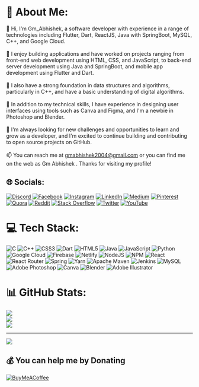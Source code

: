 # 💫 About Me:
👋 Hi, I'm Gm_Abhishek, a software developer with experience in a range of technologies including Flutter, Dart, ReactJS, Java with SpringBoot, MySQL, C++, and Google Cloud.<br><br>🚀 I enjoy building applications and have worked on projects ranging from front-end web development using HTML, CSS, and JavaScript, to back-end server development using Java and SpringBoot, and mobile app development using Flutter and Dart.<br><br>🧠 I also have a strong foundation in data structures and algorithms, particularly in C++, and have a basic understanding of digital algorithms.<br><br>🎨 In addition to my technical skills, I have experience in designing user interfaces using tools such as Canva and Figma, and I'm a newbie in Photoshop and Blender.<br><br>🔭 I'm always looking for new challenges and opportunities to learn and grow as a developer, and I'm excited to continue building and contributing to open source projects on GitHub.<br><br>📫 You can reach me at gmabhishek2004@gmail.com or you can find me on the web as Gm Abhishek . Thanks for visiting my profile!


## 🌐 Socials:
[![Discord](https://img.shields.io/badge/Discord-%237289DA.svg?logo=discord&logoColor=white)](https://discord.gg/https://discord.gg/hjrPheYY2E) [![Facebook](https://img.shields.io/badge/Facebook-%231877F2.svg?logo=Facebook&logoColor=white)](https://facebook.com/https://www.facebook.com/people/Gm-Abhishek/pfbid0czz53ePq7Sab4u6wtHmUAz1axnpDp95hsVJrdZqeeomZpp2vNfQynWodd9yqHTHbl/) [![Instagram](https://img.shields.io/badge/Instagram-%23E4405F.svg?logo=Instagram&logoColor=white)](https://instagram.com/g.m_a.b.h.i.s.h.e.k) [![LinkedIn](https://img.shields.io/badge/LinkedIn-%230077B5.svg?logo=linkedin&logoColor=white)](https://linkedin.com/in/https://www.linkedin.com/in/gm-abhishek-a39348224/) [![Medium](https://img.shields.io/badge/Medium-12100E?logo=medium&logoColor=white)](https://medium.com/@Gm_Abhishek) [![Pinterest](https://img.shields.io/badge/Pinterest-%23E60023.svg?logo=Pinterest&logoColor=white)](https://pinterest.com/gmabhishek) [![Quora](https://img.shields.io/badge/Quora-%23B92B27.svg?logo=Quora&logoColor=white)](https://quora.com/profile/Gm-Abhishek) [![Reddit](https://img.shields.io/badge/Reddit-%23FF4500.svg?logo=Reddit&logoColor=white)](https://reddit.com/user/Gm_Abhishek) [![Stack Overflow](https://img.shields.io/badge/-Stackoverflow-FE7A16?logo=stack-overflow&logoColor=white)](https://stackoverflow.com/users/https://stackoverflow.com/users/19158336/gm-abhishek) [![Twitter](https://img.shields.io/badge/Twitter-%231DA1F2.svg?logo=Twitter&logoColor=white)](https://twitter.com/Gm_Abhishek_) [![YouTube](https://img.shields.io/badge/YouTube-%23FF0000.svg?logo=YouTube&logoColor=white)](https://youtube.com/@gm_abhishek) 

# 💻 Tech Stack:
![C](https://img.shields.io/badge/c-%2300599C.svg?style=flat-square&logo=c&logoColor=white) ![C++](https://img.shields.io/badge/c++-%2300599C.svg?style=flat-square&logo=c%2B%2B&logoColor=white) ![CSS3](https://img.shields.io/badge/css3-%231572B6.svg?style=flat-square&logo=css3&logoColor=white) ![Dart](https://img.shields.io/badge/dart-%230175C2.svg?style=flat-square&logo=dart&logoColor=white) ![HTML5](https://img.shields.io/badge/html5-%23E34F26.svg?style=flat-square&logo=html5&logoColor=white) ![Java](https://img.shields.io/badge/java-%23ED8B00.svg?style=flat-square&logo=java&logoColor=white) ![JavaScript](https://img.shields.io/badge/javascript-%23323330.svg?style=flat-square&logo=javascript&logoColor=%23F7DF1E) ![Python](https://img.shields.io/badge/python-3670A0?style=flat-square&logo=python&logoColor=ffdd54) ![Google Cloud](https://img.shields.io/badge/Google%20Cloud-%234285F4.svg?style=flat-square&logo=google-cloud&logoColor=white) ![Firebase](https://img.shields.io/badge/firebase-%23039BE5.svg?style=flat-square&logo=firebase) ![Netlify](https://img.shields.io/badge/netlify-%23000000.svg?style=flat-square&logo=netlify&logoColor=#00C7B7) ![NodeJS](https://img.shields.io/badge/node.js-6DA55F?style=flat-square&logo=node.js&logoColor=white) ![NPM](https://img.shields.io/badge/NPM-%23000000.svg?style=flat-square&logo=npm&logoColor=white) ![React](https://img.shields.io/badge/react-%2320232a.svg?style=flat-square&logo=react&logoColor=%2361DAFB) ![React Router](https://img.shields.io/badge/React_Router-CA4245?style=flat-square&logo=react-router&logoColor=white) ![Spring](https://img.shields.io/badge/spring-%236DB33F.svg?style=flat-square&logo=spring&logoColor=white) ![Yarn](https://img.shields.io/badge/yarn-%232C8EBB.svg?style=flat-square&logo=yarn&logoColor=white) ![Apache Maven](https://img.shields.io/badge/Apache%20Maven-C71A36?style=flat-square&logo=Apache%20Maven&logoColor=white) ![Jenkins](https://img.shields.io/badge/jenkins-%232C5263.svg?style=flat-square&logo=jenkins&logoColor=white) ![MySQL](https://img.shields.io/badge/mysql-%2300f.svg?style=flat-square&logo=mysql&logoColor=white) ![Adobe Photoshop](https://img.shields.io/badge/adobephotoshop-%2331A8FF.svg?style=flat-square&logo=adobephotoshop&logoColor=white) ![Canva](https://img.shields.io/badge/Canva-%2300C4CC.svg?style=flat-square&logo=Canva&logoColor=white) ![Blender](https://img.shields.io/badge/blender-%23F5792A.svg?style=flat-square&logo=blender&logoColor=white) ![Adobe Illustrator](https://img.shields.io/badge/adobeillustrator-%23FF9A00.svg?style=flat-square&logo=adobeillustrator&logoColor=white)
# 📊 GitHub Stats:
![](https://github-readme-stats.vercel.app/api?username=GmAbhishek&theme=nightowl&hide_border=false&include_all_commits=true&count_private=false)<br/>
![](https://github-readme-streak-stats.herokuapp.com/?user=GmAbhishek&theme=nightowl&hide_border=false)<br/>
![](https://github-readme-stats.vercel.app/api/top-langs/?username=GmAbhishek&theme=nightowl&hide_border=false&include_all_commits=true&count_private=false&layout=compact)

---
[![](https://visitcount.itsvg.in/api?id=GmAbhishek&icon=2&color=9)](https://visitcount.itsvg.in)

  ## 💰 You can help me by Donating
  [![BuyMeACoffee](https://img.shields.io/badge/Buy%20Me%20a%20Coffee-ffdd00?style=for-the-badge&logo=buy-me-a-coffee&logoColor=black)](https://buymeacoffee.com/Gm_Abhishek) 

  

